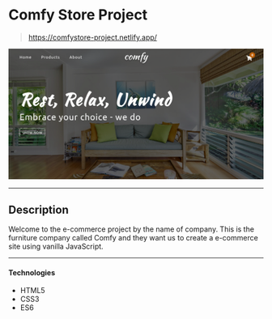 # Comfy Store Project

> https://comfystore-project.netlify.app/

<a href="https://comfystore-project.netlify.app/" target="blank"><img src="./project-image.png" alt="project image"></a>

---

## Description

Welcome to the e-commerce project by the name of company. This is the furniture company called Comfy and they want us to create a e-commerce site using vanilla JavaScript.

---

#### Technologies

- HTML5
- CSS3
- ES6
